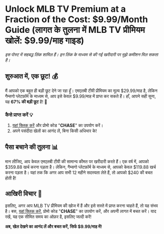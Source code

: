 # Unlock MLB TV Premium at a Fraction of the Cost: $9.99/Month Guide (लागत के तुलना में MLB TV प्रीमियम खोलें: $9.99/माह गाइड)

*इस पोस्ट में सहबद्ध लिंक शामिल हैं। इन लिंक के माध्यम से की गई खरीदारी पर मुझे कमीशन मिल सकता है।*

## शुरुआत में, एक छूट! 💰

मैं आपको एक बहुत ही बड़ी छूट देने जा रहा हूँ। एमएलबी टीवी प्रीमियम का मूल्य $29.99/माह है, लेकिन गैम्सगो प्लेटफ़ॉर्म के माध्यम से, आप इसे केवल $9.99/माह में प्राप्त कर सकते हैं। हाँ, आपने सही सुना, यह **67% की बड़ी छूट** है! 🎉

### कैसे प्राप्त करें  💡

1. [यहां क्लिक करें](https://www.gamsgo.com/partner/ykeX7B) और प्रोमो कोड "**CHASE**" का उपयोग करें।
2. अपने पसंदीदा खेलों का आनंद लें, बिना किसी अधिभार के!

## पैसा बचाने की तुलना 📊

मान लीजिए, आप केवल एमएलबी टीवी की सामान्य कीमत पर खरीदारी करते हैं। एक वर्ष में, आपको $359.88 खर्च करना पड़ता है। लेकिन, गैम्सगो प्लेटफ़ॉर्म के माध्यम से, आपको केवल $119.88 खर्च करना पड़ता है। यहां तक कि अगर आप सभी 12 महीने सदस्यता लेते हैं, तो आपको $240 की बचत होती है!

## आखिरी विचार 💭

इसलिए, अगर आप MLB TV प्रीमियम की खोज में हैं और इसे सस्ते में प्राप्त करना चाहते हैं, तो यह संभव है। बस, [यहां क्लिक करें](https://www.gamsgo.com/partner/ykeX7B), प्रोमो कोड "**CHASE**" का उपयोग करें, और अपनी लागत में बचत करें। याद रखें, यह एक सीमित समय का ऑफ़र है, इसलिए जल्दी करें! 

**अब, खेल देखने का आनंद लें और बचत करें, सिर्फ $9.99/माह में!**